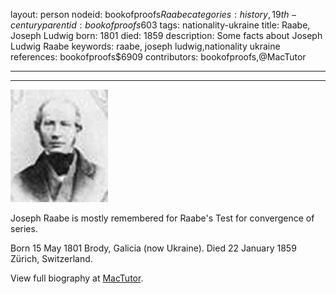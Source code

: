 layout: person
nodeid: bookofproofs$Raabe
categories: history,19th-century
parentid: bookofproofs$603
tags: nationality-ukraine
title: Raabe, Joseph Ludwig
born: 1801
died: 1859
description: Some facts about Joseph Ludwig Raabe
keywords: raabe, joseph ludwig,nationality ukraine
references: bookofproofs$6909
contributors: bookofproofs,@MacTutor

---


---

![Raabe.jpg](https://github.com/bookofproofs/bookofproofs.github.io/blob/main/_sources/_assets/images/portraits/Raabe.jpg?raw=true)

Joseph Raabe is mostly remembered for Raabe's Test for convergence of series.

Born 15 May 1801 Brody, Galicia (now Ukraine). Died 22 January 1859 Zürich, Switzerland.


View full biography at [MacTutor](https://mathshistory.st-andrews.ac.uk/Biographies/Raabe/).